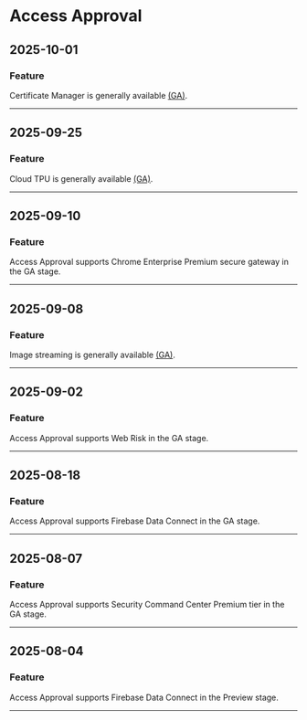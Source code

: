 # Access Approval

## 2025-10-01

### Feature

Certificate Manager is generally available [(GA)](https://cloud.google.com/products#product-launch-stages).

---
## 2025-09-25

### Feature

Cloud TPU is generally available [(GA)](https://cloud.google.com/products#product-launch-stages).

---
## 2025-09-10

### Feature

Access Approval supports Chrome Enterprise Premium secure gateway in the GA stage.

---
## 2025-09-08

### Feature

Image streaming is generally available [(GA)](https://cloud.google.com/products#product-launch-stages).

---
## 2025-09-02

### Feature

Access Approval supports Web Risk in the GA stage.

---
## 2025-08-18

### Feature

Access Approval supports Firebase Data Connect in the GA stage.

---
## 2025-08-07

### Feature

Access Approval supports Security Command Center Premium tier in the GA stage.

---
## 2025-08-04

### Feature

Access Approval supports Firebase Data Connect in the Preview stage.

---
